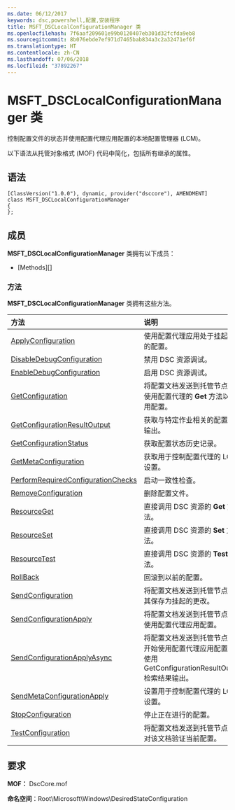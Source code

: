 ```yaml
---
ms.date: 06/12/2017
keywords: dsc,powershell,配置,安装程序
title: MSFT_DSCLocalConfigurationManager 类
ms.openlocfilehash: 7f6aaf209601e99b0120407eb301d32fcfda9eb8
ms.sourcegitcommit: 8b076ebde7ef971d7465bab834a3c2a32471ef6f
ms.translationtype: HT
ms.contentlocale: zh-CN
ms.lasthandoff: 07/06/2018
ms.locfileid: "37892267"
---
```

# <a name="msftdsclocalconfigurationmanager-class"></a>MSFT_DSCLocalConfigurationManager 类

控制配置文件的状态并使用配置代理应用配置的本地配置管理器 (LCM)。

以下语法从托管对象格式 (MOF) 代码中简化，包括所有继承的属性。

## <a name="syntax"></a>语法

```
[ClassVersion("1.0.0"), dynamic, provider("dsccore"), AMENDMENT]
class MSFT_DSCLocalConfigurationManager
{
};
```

## <a name="members"></a>成员

**MSFT_DSCLocalConfigurationManager** 类拥有以下成员：

- [Methods][]

### <a name="methods"></a>方法

**MSFT_DSCLocalConfigurationManager** 类拥有这些方法。

|方法 |说明 |
|:--- |:---|
| [ApplyConfiguration](msft-dsclocalconfigurationmanager-applyconfiguration.md)| 使用配置代理应用处于挂起状态的配置。|
| [DisableDebugConfiguration](msft-dsclocalconfigurationmanager-disabledebugconfiguration.md)| 禁用 DSC 资源调试。|
| [EnableDebugConfiguration](msft-dsclocalconfigurationmanager-enabledebugconfiguration.md)| 启用 DSC 资源调试。|
| [GetConfiguration](msft-dsclocalconfigurationmanager-getconfiguration.md)| 将配置文档发送到托管节点，并使用配置代理的 **Get** 方法以应用配置。|
| [GetConfigurationResultOutput](msft-dsclocalconfigurationmanager-getconfigurationresultoutput.md)| 获取与特定作业相关的配置代理输出。|
| [GetConfigurationStatus](msft-dsclocalconfigurationmanager-getconfigurationstatus.md)| 获取配置状态历史记录。|
| [GetMetaConfiguration](msft-dsclocalconfigurationmanager-getmetaconfiguration.md)| 获取用于控制配置代理的 LCM 设置。|
| [PerformRequiredConfigurationChecks](msft-dsclocalconfigurationmanager-performrequiredconfigurationchecks.md)| 启动一致性检查。|
| [RemoveConfiguration](msft-dsclocalconfigurationmanager-removeconfiguration.md)| 删除配置文件。|
| [ResourceGet](msft-dsclocalconfigurationmanager-resourceget.md)| 直接调用 DSC 资源的 **Get** 方法。|
| [ResourceSet](msft-dsclocalconfigurationmanager-resourceset.md)| 直接调用 DSC 资源的 **Set** 方法。|
| [ResourceTest](msft-dsclocalconfigurationmanager-resourcetest.md)| 直接调用 DSC 资源的 **Test** 方法。|
| [RollBack](msft-dsclocalconfigurationmanager-rollback.md)| 回滚到以前的配置。|
| [SendConfiguration](msft-dsclocalconfigurationmanager-sendconfiguration.md)| 将配置文档发送到托管节点并将其保存为挂起的更改。|
| [SendConfigurationApply](msft-dsclocalconfigurationmanager-sendconfigurationapply.md)| 将配置文档发送到托管节点，并使用配置代理应用配置。|
| [SendConfigurationApplyAsync](msft-dsclocalconfigurationmanager-sendconfigurationapplyasync.md)| 将配置文档发送到托管节点，并开始使用配置代理应用配置。 使用 GetConfigurationResultOutput 检索结果输出。|
| [SendMetaConfigurationApply](msft-dsclocalconfigurationmanager-sendmetaconfigurationapply.md)| 设置用于控制配置代理的 LCM 设置。|
| [StopConfiguration](msft-dsclocalconfigurationmanager-stopconfiguration.md)| 停止正在进行的配置。|
| [TestConfiguration](msft-dsclocalconfigurationmanager-testconfiguration.md)| 将配置文档发送到托管节点并针对该文档验证当前配置。|

## <a name="requirements"></a>要求

**MOF：** DscCore.mof

**命名空间**：Root\Microsoft\Windows\DesiredStateConfiguration